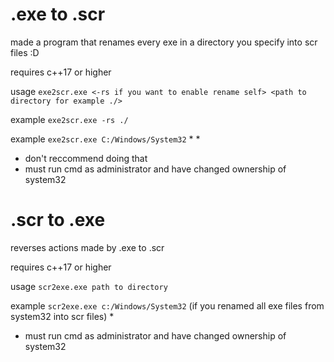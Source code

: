 # .exe to .scr
made a program that renames every exe in a directory you specify into scr files :D

requires c++17 or higher

usage `exe2scr.exe <-rs if you want to enable rename self> <path to directory for example ./>`

example `exe2scr.exe -rs ./`

example `exe2scr.exe C:/Windows/System32` * *
* don't reccommend doing that
* must run cmd as administrator and have changed ownership of system32

# .scr to .exe
reverses actions made by .exe to .scr

requires c++17 or higher

usage `scr2exe.exe path to directory`

example `scr2exe.exe c:/Windows/System32` (if you renamed all exe files from system32 into scr files) *
* must run cmd as administrator and have changed ownership of system32
